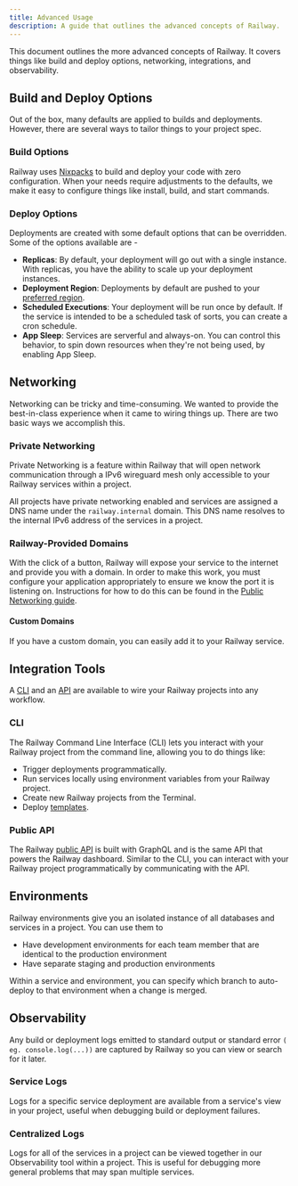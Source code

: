 ```yaml
---
title: Advanced Usage
description: A guide that outlines the advanced concepts of Railway.
---
```


This document outlines the more advanced concepts of Railway.  It covers things like build and deploy options, networking, integrations, and observability.

## Build and Deploy Options

Out of the box, many defaults are applied to builds and deployments.  However, there are several ways to tailor things to your project spec.

### Build Options

Railway uses <a href="https://nixpacks.com" target="_blank">Nixpacks</a> to build and deploy your code with zero configuration.  When your needs require adjustments to the defaults, we make it easy to configure things like install, build, and start commands.

### Deploy Options

Deployments are created with some default options that can be overridden.  Some of the options available are - 
- **Replicas**:  By default, your deployment will go out with a single instance.  With replicas, you have the ability to scale up your deployment instances.
- **Deployment Region**: Deployments by default are pushed to your [preferred region](https://railway.com/workspace).
- **Scheduled Executions**:  Your deployment will be run once by default.  If the service is intended to be a scheduled task of sorts, you can create a cron schedule.
- **App Sleep**:  Services are serverful and always-on.  You can control this behavior, to spin down resources when they're not being used, by enabling App Sleep.

## Networking

Networking can be tricky and time-consuming. We wanted to provide the best-in-class experience when it came to wiring things up.  There are two basic ways we accomplish this.

### Private Networking

Private Networking is a feature within Railway that will open network communication through a IPv6 wireguard mesh only accessible to your Railway services within a project.

All projects have private networking enabled and services are assigned a DNS name under the `railway.internal` domain. This DNS name resolves to the internal IPv6 address of the services in a project.

### Railway-Provided Domains

With the click of a button, Railway will expose your service to the internet and provide you with a domain.  In order to make this work, you must configure your application appropriately to ensure we know the port it is listening on.  Instructions for how to do this can be found in the [Public Networking guide](/guides/public-networking).

#### Custom Domains

If you have a custom domain, you can easily add it to your Railway service.

## Integration Tools

A <a href="https://docs.railway.com/guides/cli" target="_blank">CLI</a> and an <a href="https://docs.railway.com/guides/public-api" target="_blank">API</a> are available to wire your Railway projects into any workflow.

### CLI

The Railway Command Line Interface (CLI) lets you interact with your Railway project from the command line, allowing you to do things like:
- Trigger deployments programmatically.
- Run services locally using environment variables from your Railway project.
- Create new Railway projects from the Terminal.
- Deploy <a href="https://docs.railway.com/reference/templates" target="_blank">templates</a>.

### Public API

The Railway <a href="https://docs.railway.com/guides/public-api" target="_blank">public API</a> is built with GraphQL and is the same API that powers the Railway dashboard.  Similar to the CLI, you can interact with your Railway project programmatically by communicating with the API.

## Environments

Railway environments give you an isolated instance of all databases and services in a project. You can use them to

- Have development environments for each team member that are identical to the production environment
- Have separate staging and production environments

Within a service and environment, you can specify which branch to auto-deploy to that environment when a change is merged.

## Observability

Any build or deployment logs emitted to standard output or standard error `( eg. console.log(...))` are captured by Railway so you can view or search for it later.

### Service Logs

Logs for a specific service deployment are available from a service's view in your project, useful when debugging build or deployment failures.

### Centralized Logs

Logs for all of the services in a project can be viewed together in our Observability tool within a project. This is useful for debugging more general problems that may span multiple services.
